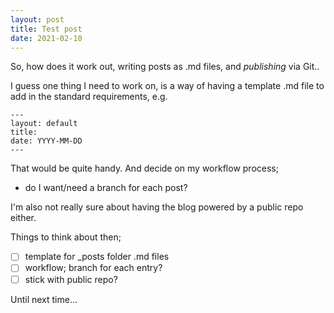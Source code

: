 ```yaml
---
layout: post
title: Test post
date: 2021-02-10
---
```


So, how does it work out, writing posts as .md files, and _publishing_ via Git.. 

I guess one thing I need to work on, is a way of having a template .md file to add in the standard requirements, e.g. 

```
---
layout: default
title:
date: YYYY-MM-DD
---
```

That would be quite handy.  And decide on my workflow process;

- do I want/need a branch for each post? 

I'm also not really sure about having the blog powered by a public repo either.

Things to think about then;

- [ ] template for _posts folder .md files
- [ ] workflow; branch for each entry?
- [ ] stick with public repo? 

Until next time...